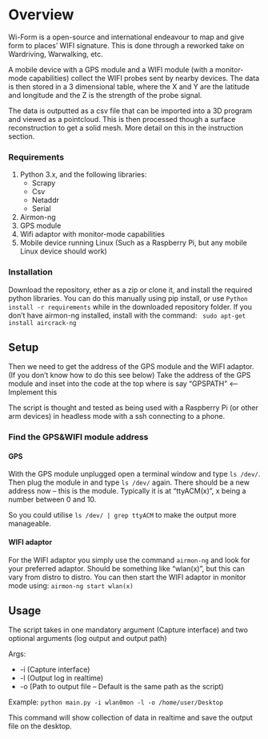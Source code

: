 # Overview
Wi-Form is a open-source and international endeavour to map and give form to places’ WIFI signature. This is done through a reworked take on Wardriving, Warwalking, etc.

A mobile device with a GPS module and a WIFI module (with a monitor-mode capabilities) collect the WIFI probes sent by nearby devices. The data is then stored in a 3 dimensional table, where the X and Y are the latitude and longitude and the Z is the strength of the probe signal.

The data is outputted as a csv file that can be imported into a 3D program and viewed as a pointcloud. This is then processed though a surface reconstruction to get a solid mesh. More detail on this in the instruction section.

### Requirements
1. Python 3.x, and the following libraries:
    - Scrapy
    - Csv
    - Netaddr 
    - Serial
2. Airmon-ng
3. GPS module
4. Wifi adaptor with monitor-mode capabilities
5. Mobile device running Linux (Such as a Raspberry Pi, but any mobile Linux device should work)

### Installation
Download the repository, ether as a zip or clone it, and install the required python libraries. You can do this manually using pip install, or use ```Python install -r requirements``` while in the downloaded repository folder.
If you don’t have airmon-ng installed, install with the command:
``` sudo apt-get install aircrack-ng```

## Setup
Then we need to get the address of the GPS module and the WIFI adaptor. (If you don’t know how to do this see below) Take the address of the GPS module and inset into the code at the top where is say “GPSPATH” <-- Implement this 

The script is thought and tested as being used with a Raspberry Pi (or other arm devices) in headless mode with a ssh connecting to a phone.

### Find the GPS&WIFI module address
#### GPS
With the GPS module unplugged open a terminal window and type ` ls /dev/ `. Then plug the module in and type ` ls /dev/ ` again. There should be a new address now – this is the module.
Typically it is at “ttyACM(x)”, x being a number between 0 and 10.

So you could utilise ` ls /dev/ | grep ttyACM ` to make the output more manageable.

#### WIFI adaptor
For the WIFI adaptor you simply use the command ` airmon-ng ` and look for your preferred adaptor. Should be something like “wlan(x)”, but this can vary from distro to distro. You can then start the WIFI adaptor in monitor mode using:
`airmon-ng start wlan(x)`


## Usage
The script takes in one mandatory argument (Capture interface) and two optional arguments (log output and output path)

Args:
   - -i (Capture interface)
   - -l (Output log in realtime)
   - -o (Path to output file – Default is the same path as the script)

Example:
` python main.py -i wlan0mon -l -o /home/user/Desktop `

This command will show collection of data in realtime and save the output file on the desktop.


